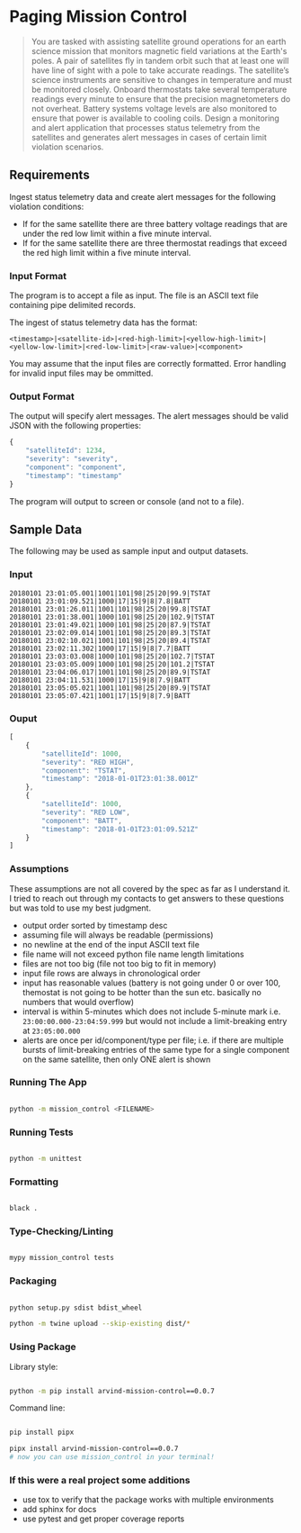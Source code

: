 # Paging Mission Control

> You are tasked with assisting satellite ground operations for an earth science mission that monitors magnetic field variations at the Earth's poles. A pair of satellites fly in tandem orbit such that at least one will have line of sight with a pole to take accurate readings. The satellite’s science instruments are sensitive to changes in temperature and must be monitored closely. Onboard thermostats take several temperature readings every minute to ensure that the precision magnetometers do not overheat. Battery systems voltage levels are also monitored to ensure that power is available to cooling coils. Design a monitoring and alert application that processes status telemetry from the satellites and generates alert messages in cases of certain limit violation scenarios.

## Requirements

Ingest status telemetry data and create alert messages for the following violation conditions:

- If for the same satellite there are three battery voltage readings that are under the red low limit within a five minute interval.
- If for the same satellite there are three thermostat readings that exceed the red high limit within a five minute interval.

### Input Format

The program is to accept a file as input. The file is an ASCII text file containing pipe delimited records.

The ingest of status telemetry data has the format:

```plaintext
<timestamp>|<satellite-id>|<red-high-limit>|<yellow-high-limit>|<yellow-low-limit>|<red-low-limit>|<raw-value>|<component>
```

You may assume that the input files are correctly formatted. Error handling for invalid input files may be ommitted.

### Output Format

The output will specify alert messages.  The alert messages should be valid JSON with the following properties:

```javascript
{
    "satelliteId": 1234,
    "severity": "severity",
    "component": "component",
    "timestamp": "timestamp"
}
```

The program will output to screen or console (and not to a file).

## Sample Data

The following may be used as sample input and output datasets.

### Input

```plaintext
20180101 23:01:05.001|1001|101|98|25|20|99.9|TSTAT
20180101 23:01:09.521|1000|17|15|9|8|7.8|BATT
20180101 23:01:26.011|1001|101|98|25|20|99.8|TSTAT
20180101 23:01:38.001|1000|101|98|25|20|102.9|TSTAT
20180101 23:01:49.021|1000|101|98|25|20|87.9|TSTAT
20180101 23:02:09.014|1001|101|98|25|20|89.3|TSTAT
20180101 23:02:10.021|1001|101|98|25|20|89.4|TSTAT
20180101 23:02:11.302|1000|17|15|9|8|7.7|BATT
20180101 23:03:03.008|1000|101|98|25|20|102.7|TSTAT
20180101 23:03:05.009|1000|101|98|25|20|101.2|TSTAT
20180101 23:04:06.017|1001|101|98|25|20|89.9|TSTAT
20180101 23:04:11.531|1000|17|15|9|8|7.9|BATT
20180101 23:05:05.021|1001|101|98|25|20|89.9|TSTAT
20180101 23:05:07.421|1001|17|15|9|8|7.9|BATT
```

### Ouput

```javascript
[
    {
        "satelliteId": 1000,
        "severity": "RED HIGH",
        "component": "TSTAT",
        "timestamp": "2018-01-01T23:01:38.001Z"
    },
    {
        "satelliteId": 1000,
        "severity": "RED LOW",
        "component": "BATT",
        "timestamp": "2018-01-01T23:01:09.521Z"
    }
]
```

### Assumptions

These assumptions are not all covered by the spec as far as I understand it. I tried to reach out through my contacts to get answers to these questions but was told to use my best judgment.

- output order sorted by timestamp desc
- assuming file will always be readable (permissions)
- no newline at the end of the input ASCII text file
- file name will not exceed python file name length limitations
- files are not too big (file not too big to fit in memory)
- input file rows are always in chronological order
- input has reasonable values (battery is not going under 0 or over 100, themostat is not going to be hotter than the sun etc. basically no numbers that would overflow)
- interval is within 5-minutes which does not include 5-minute mark i.e. `23:00:00.000-23:04:59.999` but would not include a limit-breaking entry at `23:05:00.000`
- alerts are once per id/component/type per file; i.e. if there are multiple bursts of limit-breaking entries of the same type for a single component on the same satellite, then only ONE alert is shown

### Running The App

```bash

python -m mission_control <FILENAME>

```

### Running Tests

```bash

python -m unittest

```

### Formatting

```bash

black .

```

### Type-Checking/Linting

```bash

mypy mission_control tests

```

### Packaging

```bash

python setup.py sdist bdist_wheel

python -m twine upload --skip-existing dist/*

```

### Using Package

Library style:

```bash

python -m pip install arvind-mission-control==0.0.7

```

Command line:

```bash

pip install pipx

pipx install arvind-mission-control==0.0.7
# now you can use mission_control in your terminal!

```

### If this were a real project some additions

- use tox to verify that the package works with multiple environments
- add sphinx for docs
- use pytest and get proper coverage reports
